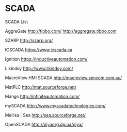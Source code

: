 # SCADA
SCADA List

AggreGate  http://tibbo.com/    http://aggregate.tibbo.com

SZARP  http://szarp.org/

ICSCADA   https://www.icscada.ca

Ignition https://inductiveautomation.com/

Likindoy  http://www.likindoy.com/

MacroView HMI SCADA http://macroview.sencom.com.au/

MatPLC http://mat.sourceforge.net/

Mango http://infiniteautomation.com/

mySCADA http://www.myscadatechnologies.com/

Mellisa | Sea  http://sea.sourceforge.net/

OpenSCADA http://diyaorg.dp.ua/diya/
